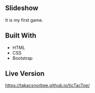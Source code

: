 ## Slideshow

It is my first game.

## Built With

- HTML 
- CSS
- Bootstrap

## Live Version

https://takacsnorbee.github.io/ticTacToe/